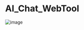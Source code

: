 # AI_Chat_WebTool
![image](https://github.com/user-attachments/assets/6e12e86f-2c6e-4344-8361-f308192300be)
